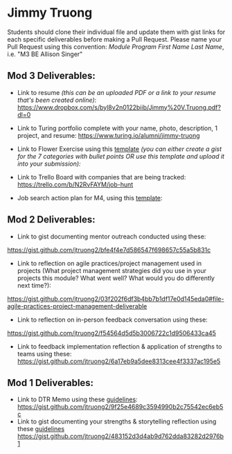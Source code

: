 # Jimmy Truong

Students should clone their individual file and update them with gist links for each specific deliverables before making a Pull Request. Please name your Pull Request using this convention: *Module Program First Name Last Name*, i.e. "M3 BE Allison Singer"

## Mod 3 Deliverables:

* Link to resume *(this can be an uploaded PDF or a link to your resume that's been created online)*: 
https://www.dropbox.com/s/byl8v2n0122biib/Jimmy%20V.Truong.pdf?dl=0

* Link to Turing portfolio complete with your name, photo, description, 1 project, and resume:
https://www.turing.io/alumni/jimmy-truong

* Link to Flower Exercise using this [template](https://github.com/turingschool/career-development-curriculum/blob/master/files/Career%20Unit%20-%20The%20Flower%20Diagram.pdf) *(you can either create a gist for the 7 categories with bullet points OR use this template and upload it into your submission):*

* Link to Trello Board with companies that are being tracked: 
https://trello.com/b/N2RvFAYM/job-hunt

* Job search action plan for M4, using this [template](https://github.com/turingschool/career-development-curriculum/blob/master/module_three/mod_4_action_plan_template.md):

## Mod 2 Deliverables:
* Link to gist documenting mentor outreach conducted using these:

https://gist.github.com/jtruong2/bfe4f4e7d586547f698657c55a5b831c

* Link to reflection on agile practices/project management used in projects (What project management strategies did you use in your projects this module? What went well? What would you do differently next time?):

https://gist.github.com/jtruong2/03f202f6df3b4bb7b1df17e0d145eda0#file-agile-practices-project-management-deliverable

* Link to reflection on in-person feedback conversation using these:

https://gist.github.com/jtruong2/f54564d5d5b3006722c1d9506433ca45

* Link to feedback implementation reflection & application of strengths to teams using these:
https://gist.github.com/jtruong2/6a17eb9a5dee8313cee4f3337ac195e5

## Mod 1 Deliverables:
* Link to DTR Memo using these [guidelines](https://github.com/turingschool/career-development-curriculum/blob/master/module_one/dtr_guidelines_memo.md): https://gist.github.com/jtruong2/9f25e4689c3594990b2c75542ec6eb5c
* Link to gist documenting your strengths & storytelling reflection using these [guidelines](https://github.com/turingschool/career-development-curriculum/blob/master/module_one/strengths_storytelling_reflection.md)
https://gist.github.com/jtruong2/483152d3d4ab9d762dda83282d2976b1
